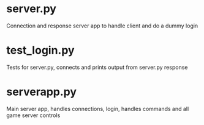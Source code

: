 # server.py
Connection and response server app to handle client and do a dummy login

# test_login.py
Tests for server.py, connects and prints output from server.py response

# serverapp.py
Main server app, handles connections, login, handles commands and all game server controls
